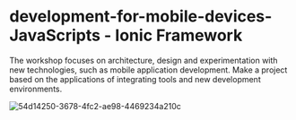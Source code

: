 # development-for-mobile-devices- JavaScripts - Ionic Framework

The workshop focuses on architecture, design and experimentation with new technologies, such as mobile application development. Make a project based on the applications of integrating tools and new development environments.


![54d14250-3678-4fc2-ae98-4469234a210c](https://user-images.githubusercontent.com/52109292/196545049-fc53c678-827d-4d33-84c5-9374db4d051f.jpg)
